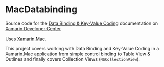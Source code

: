 MacDatabinding
==============

Source code for the [Data Binding & Key-Value Coding](/guides/mac/application_fundamentals/Databinding/) documentation on [Xamarin Developer Center](http://docs.xamarin.com)

Uses [Xamarin.Mac](http://xamarin.com).

This project covers working with Data Binding and Key-Value Coding in a Xamarin.Mac application from simple control binding to Table View & Outlines and finally covers Collection Views (`NSCollectionView`).